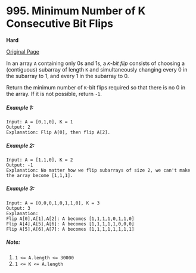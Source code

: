 # 995. Minimum Number of K Consecutive Bit Flips

**Hard**

[Original Page](https://leetcode.com/problems/minimum-number-of-k-consecutive-bit-flips/)

In an array `A` containing only 0s and 1s, a _`K`-bit flip_ consists of choosing a (contiguous) subarray of length `K` and simultaneously changing every 0 in the subarray to 1, and every 1 in the subarray to 0.

Return the minimum number of `K`-bit flips required so that there is no 0 in the array.  If it is not possible, return `-1`.

##### Example 1:
```
Input: A = [0,1,0], K = 1
Output: 2
Explanation: Flip A[0], then flip A[2].
```

##### Example 2: 
```
Input: A = [1,1,0], K = 2
Output: -1
Explanation: No matter how we flip subarrays of size 2, we can't make the array become [1,1,1].
```

##### Example 3:
```
Input: A = [0,0,0,1,0,1,1,0], K = 3
Output: 3
Explanation:
Flip A[0],A[1],A[2]: A becomes [1,1,1,1,0,1,1,0]
Flip A[4],A[5],A[6]: A becomes [1,1,1,1,1,0,0,0]
Flip A[5],A[6],A[7]: A becomes [1,1,1,1,1,1,1,1]
```

##### Note:
1. `1 <= A.length <= 30000`
2. `1 <= K <= A.length`

